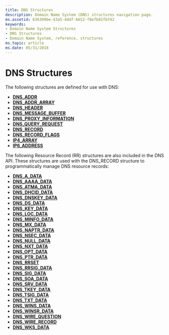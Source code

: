 ```yaml
---
title: DNS Structures
description: Domain Name System (DNS) structures navigation page.
ms.assetid: 636399be-43a5-4ddf-b652-f8efb81fbf42
keywords:
- Domain Name System Structures
- DNS Structures
- Domain Name System, reference, structures
ms.topic: article
ms.date: 05/31/2018
---
```


# DNS Structures

The following structures are defined for use with DNS:

-   [**DNS\_ADDR**](/windows/desktop/api/Windns/ns-windns-_dnsaddr)
-   [**DNS\_ADDR\_ARRAY**](/windows/desktop/api/Windns/ns-windns-_dnsaddrarray)
-   [**DNS\_HEADER**](/windows/desktop/api/Windns/ns-windns-_dns_header)
-   [**DNS\_MESSAGE\_BUFFER**](/windows/desktop/api/Windns/ns-windns-_dns_message_buffer)
-   [**DNS\_PROXY\_INFORMATION**](/windows/desktop/api/Windns/ns-windns-dns_proxy_information)
-   [**DNS\_QUERY\_REQUEST**](/windows/desktop/api/Windns/ns-windns-_dns_query_request)
-   [**DNS\_RECORD**](/windows/desktop/api/Windns/ns-windns-_dnsrecorda)
-   [**DNS\_RECORD\_FLAGS**](/windows/desktop/api/Windns/ns-windns-_dnsrecordflags)
-   [**IP4\_ARRAY**](/windows/desktop/api/Windns/ns-windns-_ip4_array)
-   [**IP6\_ADDRESS**](/windows/desktop/api/Windns/ns-windns-__unnamed_struct_0)

The following Resource Record (RR) structures are also included in the DNS API. These structures are used with the DNS\_RECORD structure to programmatically manage DNS resource records:

-   [**DNS\_A\_DATA**](/windows/desktop/api/Windns/ns-windns-__unnamed_struct_2)
-   [**DNS\_AAAA\_DATA**](/windows/desktop/api/Windns/ns-windns-__unnamed_struct_15)
-   [**DNS\_ATMA\_DATA**](/windows/desktop/api/Windns/ns-windns-__unnamed_struct_34)
-   [**DNS\_DHCID\_DATA**](/windows/desktop/api/Windns/ns-windns-__unnamed_struct_19)
-   [**DNS\_DNSKEY\_DATA**](https://msdn.microsoft.com/library/windows/desktop/dd392295)
-   [**DNS\_DS\_DATA**](/windows/desktop/api/Windns/ns-windns-__unnamed_struct_25)
-   [**DNS\_KEY\_DATA**](/windows/desktop/api/Windns/ns-windns-__unnamed_struct_18)
-   [**DNS\_LOC\_DATA**](/windows/desktop/api/Windns/ns-windns-__unnamed_struct_27)
-   [**DNS\_MINFO\_DATA**](/windows/desktop/api/Windns/ns-windns-__unnamed_struct_7)
-   [**DNS\_MX\_DATA**](/windows/desktop/api/Windns/ns-windns-__unnamed_struct_10)
-   [**DNS\_NAPTR\_DATA**](/windows/desktop/api/Windns/ns-windns-__unnamed_struct_32)
-   [**DNS\_NSEC\_DATA**](/windows/desktop/api/Windns/ns-windns-__unnamed_struct_20)
-   [**DNS\_NULL\_DATA**](/windows/desktop/api/Windns/ns-windns-__unnamed_struct_13)
-   [**DNS\_NXT\_DATA**](/windows/desktop/api/Windns/ns-windns-__unnamed_struct_28)
-   [**DNS\_OPT\_DATA**](/windows/desktop/api/Windns/ns-windns-__unnamed_struct_26)
-   [**DNS\_PTR\_DATA**](/windows/desktop/api/Windns/ns-windns-__unnamed_struct_3)
-   [**DNS\_RRSET**](/windows/desktop/api/Windns/ns-windns-_dnsrrset)
-   [**DNS\_RRSIG\_DATA**](/windows/desktop/api/Windns/ns-windns-__unnamed_struct_16)
-   [**DNS\_SIG\_DATA**](https://msdn.microsoft.com/en-us/library/ms682094(v=VS.85).aspx)
-   [**DNS\_SOA\_DATA**](/windows/desktop/api/Windns/ns-windns-__unnamed_struct_5)
-   [**DNS\_SRV\_DATA**](/windows/desktop/api/Windns/ns-windns-__unnamed_struct_30)
-   [**DNS\_TKEY\_DATA**](/windows/desktop/api/Windns/ns-windns-__unnamed_struct_35)
-   [**DNS\_TSIG\_DATA**](/windows/desktop/api/Windns/ns-windns-__unnamed_struct_37)
-   [**DNS\_TXT\_DATA**](/windows/desktop/api/Windns/ns-windns-__unnamed_struct_11)
-   [**DNS\_WINS\_DATA**](/windows/desktop/api/Windns/ns-windns-__unnamed_struct_40)
-   [**DNS\_WINSR\_DATA**](/windows/desktop/api/Windns/ns-windns-__unnamed_struct_41)
-   [**DNS\_WIRE\_QUESTION**](/windows/desktop/api/Windns/ns-windns-_dns_wire_question)
-   [**DNS\_WIRE\_RECORD**](/windows/desktop/api/Windns/ns-windns-_dns_wire_record)
-   [**DNS\_WKS\_DATA**](/windows/desktop/api/Windns/ns-windns-__unnamed_struct_14)

 

 




